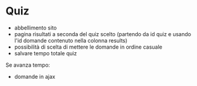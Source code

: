 # Quiz

- abbellimento sito
- pagina risultati a seconda del quiz scelto (partendo da id quiz e usando l'id domande contenuto nella colonna results)
- possibilità di scelta di mettere le domande in ordine casuale
- salvare tempo totale quiz

Se avanza tempo:
- domande in ajax